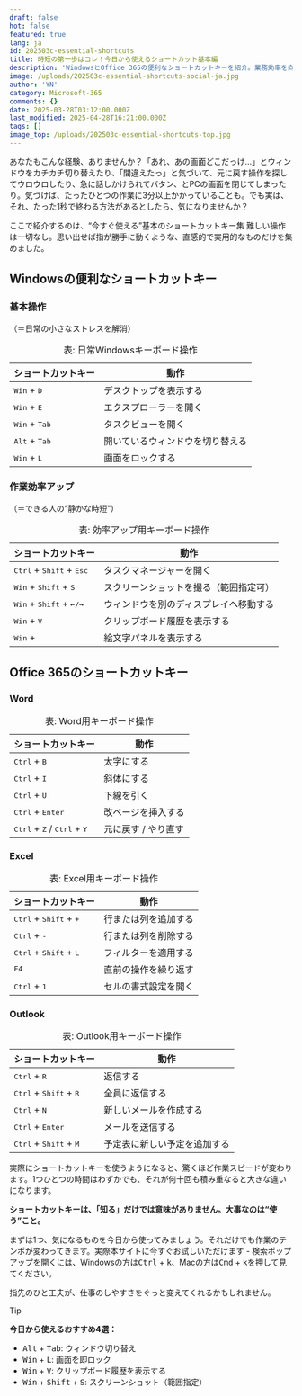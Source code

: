 ```yaml
---
draft: false
hot: false
featured: true
lang: ja
id: 202503c-essential-shortcuts
title: 時短の第一歩はコレ！今日から使えるショートカット基本編
description: 'WindowsとOffice 365の便利なショートカットキーを紹介。業務効率を向上させるための必須テクニックをチェック！ '
image: /uploads/202503c-essential-shortcuts-social-ja.jpg
author: 'YN'
category: Microsoft-365
comments: {}
date: 2025-03-28T03:12:00.000Z
last_modified: 2025-04-28T16:21:00.000Z
tags: []
image_top: /uploads/202503c-essential-shortcuts-top.jpg
---
```

あなたもこんな経験、ありませんか？「あれ、あの画面どこだっけ…」とウィンドウをカチカチ切り替えたり、「間違えたっ」と気づいて、元に戻す操作を探してウロウロしたり、急に話しかけられてバタン、とPCの画面を閉じてしまったり。気づけば、たったひとつの作業に3分以上かかっていることも。でも実は、それ、たった1秒で終わる方法があるとしたら、気になりませんか？
<!--more-->

ここで紹介するのは、“今すぐ使える”基本のショートカットキー集
難しい操作は一切なし。思い出せば指が勝手に動くような、直感的で実用的なものだけを集めました。

## Windowsの便利なショートカットキー
### 基本操作
（＝日常の小さなストレスを解消）

<table  class="not-prose w-full text-sm">
  <caption>
    表: 日常Windowsキーボード操作
  </caption>
  <thead>
    <tr>
      <th>ショートカットキー</th>
      <th>動作</th>
    </tr>
  </thead>
  <tbody>
    <tr>
      <td><kbd>Win</kbd> + <kbd>D</kbd></td>
      <td>デスクトップを表示する</td>
    </tr>
    <tr>
      <td><kbd>Win</kbd> + <kbd>E</kbd></td>
      <td>エクスプローラーを開く</td>
    </tr>
    <tr>
      <td><kbd>Win</kbd> + <kbd>Tab</kbd></td>
      <td>タスクビューを開く</td>
    </tr>
    <tr>
      <td><kbd>Alt</kbd> + <kbd>Tab</kbd></td>
      <td>開いているウィンドウを切り替える</td>
    </tr>
    <tr>
      <td><kbd>Win</kbd> + <kbd>L</kbd></td>
      <td>画面をロックする</td>
    </tr>
  </tbody>
</table>

### 作業効率アップ
（＝できる人の“静かな時短”）

<table class="not-prose w-full text-sm">
  <caption>
    表: 効率アップ用キーボード操作
  </caption>
  <thead>
    <tr>
      <th>ショートカットキー</th>
      <th>動作</th>
    </tr>
  </thead>
  <tbody>
    <tr>
      <td><kbd>Ctrl</kbd> + <kbd>Shift</kbd> + <kbd>Esc</kbd></td>
      <td>タスクマネージャーを開く</td>
    </tr>
    <tr>
      <td><kbd>Win</kbd> + <kbd>Shift</kbd> + <kbd>S</kbd></td>
      <td>スクリーンショットを撮る（範囲指定可）</td>
    </tr>
    <tr>
      <td><kbd>Win</kbd> + <kbd>Shift</kbd> + <kbd>←/→</kbd></td>
      <td>ウィンドウを別のディスプレイへ移動する</td>
    </tr>
    <tr>
      <td><kbd>Win</kbd> + <kbd>V</kbd></td>
      <td>クリップボード履歴を表示する</td>
    </tr>
    <tr>
      <td><kbd>Win</kbd> + <kbd>.</kbd></td>
      <td>絵文字パネルを表示する</td>
    </tr>
  </tbody>
</table>



## Office 365のショートカットキー
### Word

<table class="not-prose w-full text-sm">
  <caption>
    表: Word用キーボード操作
  </caption>
  <thead>
    <tr>
      <th>ショートカットキー</th>
      <th>動作</th>
    </tr>
  </thead>
  <tbody>
    <tr>
      <td><kbd>Ctrl</kbd> + <kbd>B</kbd></td>
      <td>太字にする</td>
    </tr>
    <tr>
      <td><kbd>Ctrl</kbd> + <kbd>I</kbd></td>
      <td>斜体にする</td>
    </tr>
    <tr>
      <td><kbd>Ctrl</kbd> + <kbd>U</kbd></td>
      <td>下線を引く</td>
    </tr>
    <tr>
      <td><kbd>Ctrl</kbd> + <kbd>Enter</kbd></td>
      <td>改ページを挿入する</td>
    </tr>
    <tr>
      <td><kbd>Ctrl</kbd> + <kbd>Z</kbd> / <kbd>Ctrl</kbd> + <kbd>Y</kbd></td>
      <td>元に戻す / やり直す</td>
    </tr>
  </tbody>
</table>


### Excel 

<table class="not-prose w-full text-sm">
  <caption>
    表: Excel用キーボード操作
  </caption>
  <thead>
    <tr>
      <th>ショートカットキー</th>
      <th>動作</th>
    </tr>
  </thead>
  <tbody>
    <tr>
      <td><kbd>Ctrl</kbd> + <kbd>Shift</kbd> + <kbd>+</kbd> </td>
      <td>行または列を追加する</td>
    </tr>
    <tr>
      <td><kbd>Ctrl</kbd> + <kbd>-</kbd></td>
      <td>行または列を削除する</td>
    </tr>
    <tr>
      <td><kbd>Ctrl</kbd> + <kbd>Shift</kbd> + <kbd>L</kbd></td>
      <td>フィルターを適用する</td>
    </tr>
    <tr>
      <td><kbd>F4</kbd></td>
      <td>直前の操作を繰り返す</td>
    </tr>
    <tr>
      <td><kbd>Ctrl</kbd> + <kbd>1</kbd></td>
      <td>セルの書式設定を開く</td>
    </tr>
  </tbody>
</table>


### Outlook

<table class="not-prose w-full text-sm">
  <caption>
    表: Outlook用キーボード操作
  </caption>
  <thead>
    <tr>
      <th>ショートカットキー</th>
      <th>動作</th>
    </tr>
  </thead>
  <tbody>
    <tr>
      <td><kbd>Ctrl</kbd> + <kbd>R</kbd></td>
      <td>返信する</td>
    </tr>
    <tr>
      <td><kbd>Ctrl</kbd> + <kbd>Shift</kbd> + <kbd>R</kbd></td>
      <td>全員に返信する</td>
    </tr>
    <tr>
      <td><kbd>Ctrl</kbd> + <kbd>N</kbd></td>
      <td>新しいメールを作成する</td>
    </tr>
    <tr>
      <td><kbd>Ctrl</kbd> + <kbd>Enter</kbd></td>
      <td>メールを送信する</td>
    </tr>
    <tr>
      <td><kbd>Ctrl</kbd> + <kbd>Shift</kbd> + <kbd>M</kbd></td>
      <td>予定表に新しい予定を追加する</td>
    </tr>
  </tbody>
</table>

実際にショートカットキーを使うようになると、驚くほど作業スピードが変わります。1つひとつの時間はわずかでも、それが何十回も積み重なると大きな違いになります。 

**ショートカットキーは、「知る」だけでは意味がありません。大事なのは“使う”こと。** 

まずは1つ、気になるものを今日から使ってみましょう。それだけでも作業のテンポが変わってきます。実際本サイトに今すぐお試しいただけます - 検索ポップアップを開くには、Windowsの方は<kbd>Ctrl</kbd> + <kbd>k</kbd>、Macの方は<kbd>Cmd</kbd> + <kbd>k</kbd>を押して見てください。

指先のひと工夫が、仕事のしやすさをぐっと変えてくれるかもしれません。 


> [!TIP] 
> **今日から使えるおすすめ4選：**
> - <kbd>Alt</kbd> + <kbd>Tab</kbd>: ウィンドウ切り替え 
> - <kbd>Win</kbd> + <kbd>L</kbd>: 画面を即ロック 
> - <kbd>Win</kbd> + <kbd>V</kbd>: クリップボード履歴を表示する
> - <kbd>Win</kbd> + <kbd>Shift</kbd> + <kbd>S</kbd>: スクリーンショット（範囲指定）
> <br><br>
